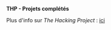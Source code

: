 **THP - Projets complétés**

Plus d'info sur *The Hacking Project* : [ici](http://www.thehackingproject.org/)

